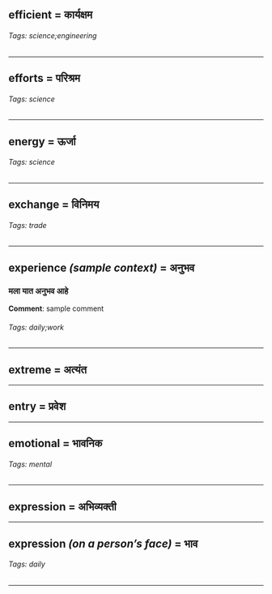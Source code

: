 ## efficient = कार्यक्षम

###### Tags: science;engineering

---
## efforts = परिश्रम

###### Tags: science

---
## energy = ऊर्जा

###### Tags: science

---
## exchange = विनिमय

###### Tags: trade

---
## experience *(sample context)* = अनुभव

### मला यात अनुभव  आहे

**Comment**: sample comment

###### Tags: daily;work

---
## extreme = अत्यंत

---
## entry = प्रवेश

---
## emotional = भावनिक

###### Tags: mental

---
## expression = अभिव्यक्ती

---
## expression *(on a person’s face)* = भाव

###### Tags: daily

---
